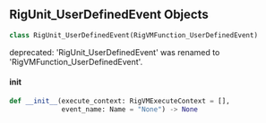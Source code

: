 ## RigUnit_UserDefinedEvent Objects

```python
class RigUnit_UserDefinedEvent(RigVMFunction_UserDefinedEvent)
```

deprecated: 'RigUnit_UserDefinedEvent' was renamed to 'RigVMFunction_UserDefinedEvent'.

<a id="unreal.RigUnit_UserDefinedEvent.__init__"></a>

#### __init__

```python
def __init__(execute_context: RigVMExecuteContext = [],
             event_name: Name = "None") -> None
```

<a id="unreal.RigVMFunction_MathBase"></a>